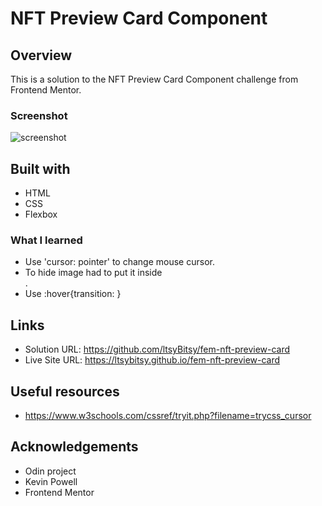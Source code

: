 # NFT Preview Card Component

## Overview

This is a solution to the NFT Preview Card Component challenge from Frontend Mentor.

### Screenshot

![screenshot](https://github.com/ltsyBitsy/fem-nft-preview-card/blob/main/images/screenshot.jpg)

## Built with

  * HTML
  * CSS
  * Flexbox

### What I learned

* Use 'cursor: pointer' to change mouse cursor.
* To hide image had to put it inside <div>.
* Use :hover{transition: }

## Links

* Solution URL: https://github.com/ltsyBitsy/fem-nft-preview-card
* Live Site URL: https://ltsybitsy.github.io/fem-nft-preview-card

## Useful resources

* https://www.w3schools.com/cssref/tryit.php?filename=trycss_cursor

## Acknowledgements

* Odin project
* Kevin Powell
* Frontend Mentor